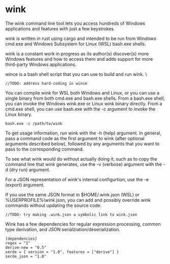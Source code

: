 # wink

The wink command line tool lets you access hundreds of Windows applications and features with just a few keystrokes.

wink is written in rust using cargo and intended to be run from Windows cmd.exe and Windows Subsystem for Linux (WSL) bash.exe shells.

wink is a constant work in progress as its author(s) discover(s) more Windows features and how to access them and adds support for more third-party Windows applications.

wince is a bash shell script that you can use to build and run wink. \

```
//TODO: address hard-coding in wince
```

You can compile wink for WSL both Windows and Linux, or you can use a single binary from both cmd.exe and bash.exe shells. From a bash.exe shell, you can invoke the Windows wink.exe or Linux wink binary directly. From a cmd.exe shell, you can use bash.exe with the -c argument to invoke the Linux binary.

```
bash.exe -c /path/to/wink
```

To get usage information, run wink with the -h (help) argument. In general, pass a command code as the first argument to wink (after optional arguments described below), followed by any arguments that you want to pass to the corresponding command.

To see what wink would do without actually doing it, such as to copy the command line that wink generates, use the -v (verbose) argument with the -d (dry run) argument.

For a JSON representation of wink's internal configurtion, use the -e (export) argument.

If you use the same JSON format in $HOME/.wink.json (WSL) or %USERPROFILE%\\wink.json, you can add and possibly override wink commands without updating the source code. 

```
//TODO: try making .wink.json a symbolic link to wink.json
```

Wink has a few dependencies for regular expression processing, common type derivation, and JSON serialziation/deserialization.

```
[dependencies]
regex = "1"
derive-new = "0.5"
serde = { version = "1.0", features = ["derive"] }
serde_json = "1.0"
```

